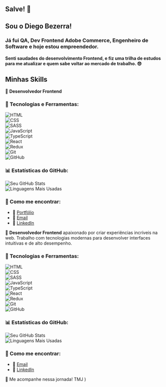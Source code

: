 ## Salve! 👋

## Sou o Diego Bezerra! 

### Já fui QA, Dev Frontend Adobe Commerce, Engenheiro de Software e hoje estou empreendedor.

#### Senti saudades do desenvolvimento Frontend, e fiz uma trilha de estudos para me atualizar e quem sabe voltar ao mercado de trabalho. 😎

## Minhas Skills

🚀 **Desenvolvedor Frontend** 

### 🔧 Tecnologias e Ferramentas:  
![HTML](https://img.shields.io/badge/HTML5-%23E34F26.svg?style=for-the-badge&logo=html5&logoColor=white)  
![CSS](https://img.shields.io/badge/CSS3-%231572B6.svg?style=for-the-badge&logo=css3&logoColor=white)  
![SASS](https://img.shields.io/badge/Sass-%23CC6699.svg?style=for-the-badge&logo=sass&logoColor=white)  
![JavaScript](https://img.shields.io/badge/JavaScript-%23F7DF1E.svg?style=for-the-badge&logo=javascript&logoColor=black)  
![TypeScript](https://img.shields.io/badge/TypeScript-%233178C6.svg?style=for-the-badge&logo=typescript&logoColor=white)  
![React](https://img.shields.io/badge/React-%2361DAFB.svg?style=for-the-badge&logo=react&logoColor=black)  
![Redux](https://img.shields.io/badge/Redux-%23764ABC.svg?style=for-the-badge&logo=redux&logoColor=white)  
![Git](https://img.shields.io/badge/Git-%23F05032.svg?style=for-the-badge&logo=git&logoColor=white)  
![GitHub](https://img.shields.io/badge/GitHub-%23181717.svg?style=for-the-badge&logo=github&logoColor=white)  

### 📊 Estatísticas do GitHub:  
![Seu GitHub Stats](https://github-readme-stats.vercel.app/api?username=Digbezerra&show_icons=true&theme=radical)  
![Linguagens Mais Usadas](https://github-readme-stats.vercel.app/api/top-langs/?username=Digbezerra&layout=compact&theme=radical)  

### 📧 Como me encontrar:  
- 🚀 [Portfólio](#)  
- 💎 [Email](mailto:diegobmartins21@gmail.com)  
- 💼 [LinkedIn](https://www.linkedin.com/in/diego-bezerra-martins-670561106/) 

🚀 **Desenvolvedor Frontend** apaixonado por criar experiências incríveis na web. Trabalho com tecnologias modernas para desenvolver interfaces intuitivas e de alto desempenho.  

### 🔧 Tecnologias e Ferramentas:  
![HTML](https://img.shields.io/badge/HTML5-%23E34F26.svg?style=for-the-badge&logo=html5&logoColor=white)  
![CSS](https://img.shields.io/badge/CSS3-%231572B6.svg?style=for-the-badge&logo=css3&logoColor=white)  
![SASS](https://img.shields.io/badge/Sass-%23CC6699.svg?style=for-the-badge&logo=sass&logoColor=white)  
![JavaScript](https://img.shields.io/badge/JavaScript-%23F7DF1E.svg?style=for-the-badge&logo=javascript&logoColor=black)  
![TypeScript](https://img.shields.io/badge/TypeScript-%233178C6.svg?style=for-the-badge&logo=typescript&logoColor=white)  
![React](https://img.shields.io/badge/React-%2361DAFB.svg?style=for-the-badge&logo=react&logoColor=black)  
![Redux](https://img.shields.io/badge/Redux-%23764ABC.svg?style=for-the-badge&logo=redux&logoColor=white)  
![Git](https://img.shields.io/badge/Git-%23F05032.svg?style=for-the-badge&logo=git&logoColor=white)  
![GitHub](https://img.shields.io/badge/GitHub-%23181717.svg?style=for-the-badge&logo=github&logoColor=white)  

### 📊 Estatísticas do GitHub:  
![Seu GitHub Stats](https://github-readme-stats.vercel.app/api?username=seu-usuario&show_icons=true&theme=radical)  
![Linguagens Mais Usadas](https://github-readme-stats.vercel.app/api/top-langs/?username=seu-usuario&layout=compact&theme=radical)  

### 📧 Como me encontrar:   
- 💎 [Email](mailto:diegobmartins21@gmail.com)  
- 💼 [LinkedIn](https://www.linkedin.com/in/diego-bezerra-martins-670561106/)   

🚀 Me acompanhe nessa jornada! TMJ
)  
